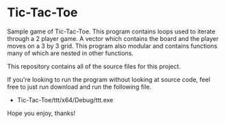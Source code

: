 # Tic-Tac-Toe
Sample game of Tic-Tac-Toe. This program contains loops used to iterate through a 2 player game. A vector which contains the board and the player moves on a 3 by 3 grid.
This program also modular and contains functions many of which are nested in other functions.

This repository contains all of the source files for this project. 

If you're looking to run the program without looking at source code, feel free to just run download and run the following file. 
- Tic-Tac-Toe/ttt/x64/Debug/ttt.exe

Hope you enjoy, thanks!
